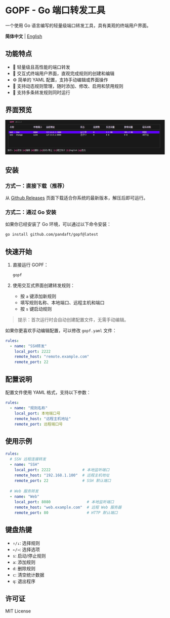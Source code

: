 # GOPF - Go 端口转发工具

一个使用 Go 语言编写的轻量级端口转发工具，具有美观的终端用户界面。

**简体中文** | [English](README.EN.md)

## 功能特点

- 🚀 轻量级且高性能的端口转发
- 🎨 交互式终端用户界面，直观完成规则的创建和编辑
- ⚙️ 简单的 YAML 配置，支持手动编辑或界面操作
- 🔄 支持动态规则管理，随时添加、修改、启用和禁用规则
- 🔌 支持多条转发规则同时运行

## 界面预览

![截图](https://raw.githubusercontent.com/Pandaft/static-files/refs/heads/main/repo/gopf/images/zh.webp)

## 安装

### 方式一：直接下载（推荐）

从 [Github Releases](https://github.com/pandaft/gopf/releases) 页面下载适合你系统的最新版本，解压后即可运行。

### 方式二：通过 Go 安装

如果你已经安装了 Go 环境，可以通过以下命令安装：

```bash
go install github.com/pandaft/gopf@latest
```

## 快速开始

1. 直接运行 GOPF：

    ```bash
    gopf
    ```

2. 使用交互式界面创建转发规则：
   - 按 `a` 键添加新规则
   - 填写规则名称、本地端口、远程主机和端口
   - 按 `s` 键启动规则

> 提示：首次运行时会自动创建配置文件，无需手动编辑。

如果你更喜欢手动编辑配置，可以修改 `gopf.yaml` 文件：

```yaml
rules:
  - name: "SSH转发"
    local_port: 2222
    remote_host: "remote.example.com"
    remote_port: 22
```

## 配置说明

配置文件使用 YAML 格式，支持以下参数：

```yaml
rules:
  - name: "规则名称"
    local_port: 本地端口号
    remote_host: "远程主机地址"
    remote_port: 远程端口号
```

## 使用示例

```yaml
rules:
  # SSH 远程连接转发
  - name: "SSH"
    local_port: 2222              # 本地监听端口
    remote_host: "192.168.1.100"  # 远程主机地址
    remote_port: 22               # SSH 默认端口

  # Web 服务转发
  - name: "Web"
    local_port: 8080                # 本地监听端口
    remote_host: "web.example.com"  # 远程 Web 服务器
    remote_port: 80                 # HTTP 默认端口
```

## 键盘热键

- `↑/↓`: 选择规则
- `←/→`: 选择选项
- `s`: 启动/停止规则
- `a`: 添加规则
- `d`: 删除规则
- `c`: 清空统计数据
- `q`: 退出程序

## 许可证

MIT License